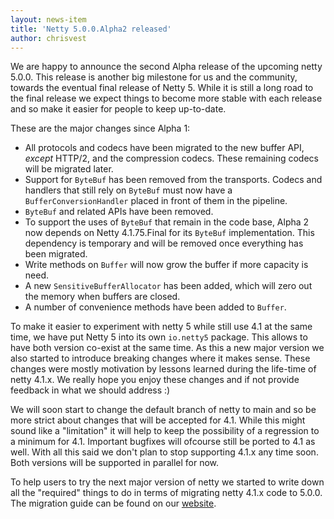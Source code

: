 ```yaml
---
layout: news-item
title: 'Netty 5.0.0.Alpha2 released'
author: chrisvest
---
```


We are happy to announce the second Alpha release of the upcoming netty 5.0.0. This release is another big milestone for us and the community, towards the eventual final release of Netty 5. While it is still a long road to the final release we expect things to become more stable with each release and so make it easier for people to keep up-to-date.

These are the major changes since Alpha 1:

* All protocols and codecs have been migrated to the new buffer API, _except_ HTTP/2, and the compression codecs. These remaining codecs will be migrated later.
* Support for `ByteBuf` has been removed from the transports. Codecs and handlers that still rely on `ByteBuf` must now have a `BufferConversionHandler` placed in front of them in the pipeline.
* `ByteBuf` and related APIs have been removed.
* To support the uses of `ByteBuf` that remain in the code base, Alpha 2 now depends on Netty 4.1.75.Final for its `ByteBuf` implementation. This dependency is temporary and will be removed once everything has been migrated.
* Write methods on `Buffer` will now grow the buffer if more capacity is need.
* A new `SensitiveBufferAllocator` has been added, which will zero out the memory when buffers are closed.
* A number of convenience methods have been added to `Buffer`.

To make it easier to experiment with netty 5 while still use 4.1 at the same time, we have put Netty 5 into its own `io.netty5` package. This allows to have both version co-exist at the same time. As this a new major version we also started to introduce breaking changes where it makes sense. These changes were mostly motivation by lessons learned during the life-time of netty 4.1.x. We really hope you enjoy these changes and if not provide feedback in what we should address :)

We will soon start to change the default branch of netty to main and so be more strict about changes that will be accepted for 4.1. While this might sound like a "limitation" it will  help to keep the possibility of a regression to a minimum for 4.1. Important bugfixes will ofcourse still be ported to 4.1 as well.  With all this said we don't plan to stop supporting 4.1.x any time soon. Both versions will be supported in parallel for now.

To help users to try the next major version of netty we started to write down all the "required" things to do in terms of migrating netty 4.1.x code to 5.0.0. The migration guide can be found on our [website](https://github.com/netty/netty/wiki/Netty-5-Migration-Guide).
